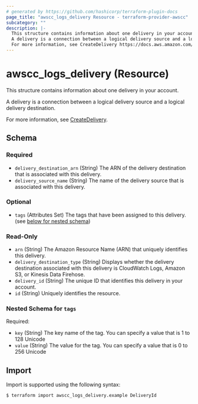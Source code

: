 ```yaml
---
# generated by https://github.com/hashicorp/terraform-plugin-docs
page_title: "awscc_logs_delivery Resource - terraform-provider-awscc"
subcategory: ""
description: |-
  This structure contains information about one delivery in your account.
  A delivery is a connection between a logical delivery source and a logical delivery destination.
  For more information, see CreateDelivery https://docs.aws.amazon.com/AmazonCloudWatchLogs/latest/APIReference/API_CreateDelivery.html.
---
```


# awscc_logs_delivery (Resource)

This structure contains information about one delivery in your account.

A delivery is a connection between a logical delivery source and a logical delivery destination.

For more information, see [CreateDelivery](https://docs.aws.amazon.com/AmazonCloudWatchLogs/latest/APIReference/API_CreateDelivery.html).



<!-- schema generated by tfplugindocs -->
## Schema

### Required

- `delivery_destination_arn` (String) The ARN of the delivery destination that is associated with this delivery.
- `delivery_source_name` (String) The name of the delivery source that is associated with this delivery.

### Optional

- `tags` (Attributes Set) The tags that have been assigned to this delivery. (see [below for nested schema](#nestedatt--tags))

### Read-Only

- `arn` (String) The Amazon Resource Name (ARN) that uniquely identifies this delivery.
- `delivery_destination_type` (String) Displays whether the delivery destination associated with this delivery is CloudWatch Logs, Amazon S3, or Kinesis Data Firehose.
- `delivery_id` (String) The unique ID that identifies this delivery in your account.
- `id` (String) Uniquely identifies the resource.

<a id="nestedatt--tags"></a>
### Nested Schema for `tags`

Required:

- `key` (String) The key name of the tag. You can specify a value that is 1 to 128 Unicode
- `value` (String) The value for the tag. You can specify a value that is 0 to 256 Unicode

## Import

Import is supported using the following syntax:

```shell
$ terraform import awscc_logs_delivery.example DeliveryId
```
